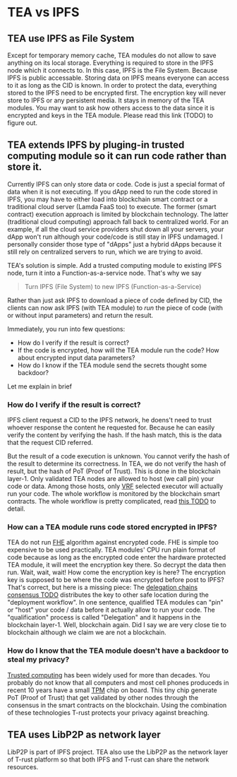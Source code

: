 # TEA vs IPFS
## TEA use IPFS as File System
Except for temporary memory cache, TEA modules do not allow to save anything on its local storage. Everything is required to store in the IPFS node which it connects to.
In this case, IPFS is the File System. Because IPFS is public accessable. Storing data on IPFS means everyone can access to it as long as the CID is known. In order to protect the data, everything stored to the IPFS need to be encrypted first. The encryption key will never store to IPFS or any persistent media. It stays in memory of the TEA modules. You may want to ask how others access to the data since it is encrypted and keys in the TEA module. Please read this link (TODO) to figure out.

## TEA extends IPFS by pluging-in trusted computing module so it can run code rather than store it.
Currently IPFS can only store data or code. Code is just a special format of data when it is not executing. If you dApp need to run the code stored in IPFS, you may have to either load into blockchain smart contract or a traditional cloud server (Lamda FaaS too) to execute. The former (smart contract) execution approach is limited by blockchain technology. The latter (traditional cloud computing) approach fall back to centralized world. For an example, if all the cloud service providers shut down all your servers, your dApp won't run although your code/code is still stay in IPFS undamaged. I personally consider those type of "dApps" just a hybrid dApps because it still rely on centralized servers to run, which we are trying to avoid.

TEA's solution is simple. Add a trusted computing module to existing IPFS node, turn it into a Function-as-a-service node. That's why we say
> Turn IPFS (File System) to new IPFS (Function-as-a-Service)

Rather than just ask IPFS to download a piece of code defined by CID, the clients can now ask IPFS (with TEA module) to *run* the piece of code (with or without input parameters) and return the result.

Immediately, you run into few questions:
- How do I verify if the result is correct?
- If the code is encrypted, how will the TEA module run the code? How about encrypted input data parameters?
- How do I know if the TEA module send the secrets thought some backdoor?

Let me explain in brief
### How do I verify if the result is correct?
IPFS client request a CID to the IPFS network, he doens't need to trust whoever response the content he requested for. Because he can easily verify the content by verifying the hash. If the hash match, this is the data that the request CID referred.

But the result of a code execution is unknown. You cannot verify the hash of the result to determine its correctness. In TEA, we do not verify the hash of result, but the hash of PoT (Proof of Trust). This is done in the blockchain layer-1. Only validated TEA nodes are allowed to host (we call pin) your code or data. Among those hosts, only [VRF](https://en.wikipedia.org/wiki/Verifiable_random_function) selected executor will actually run your code. The whole workflow is monitored by the blockchain smart contracts. The whole workflow is pretty complicated, read [this TODO]() to detail.    

### How can a TEA module runs code stored encrypted in IPFS?
TEA do not run [FHE](https://en.wikipedia.org/wiki/Homomorphic_encryption) algorithm against encrypted code. FHE is simple too expensive to be used practically. TEA modules' CPU run plain format of code because as long as the encrypted code enter the hardware protected TEA module, it will meet the encryption key there. So decrypt the data then run. Wait, wait, wait! How come the encryption key is here? The encryption key is supposed to be where the code was encrypted before post to IPFS? That's correct, but here is a missing piece: The [delegation chains consensus TODO]() distributes the key to other safe location during the "deployment workflow". In one sentence, qualified TEA modules can "pin" or "host" your code / data before it actually allow to run your code. The "qualification" process is called "Delegation" and it happens in the blockchain layer-1. Well, blockchain again. Did I say we are very close tie to blockchain although we claim we are not a blockchain.

### How do I know that the TEA module doesn't have a backdoor to steal my privacy?

[Trusted computing](https://en.wikipedia.org/wiki/Trusted_Computing) has been widely used for more than decades. You probably do not know that all computers and most cell phones produceds in recent 10 years have a small [TPM](https://en.wikipedia.org/wiki/Trusted_Platform_Module) chip on board. This tiny chip generate PoT (Proof of Trust) that get validated by other nodes through the consensus in the smart contracts on the blockchain. Using the combination of these technologies T-rust protects your privacy against breaching. 

## TEA uses LibP2P as network layer

LibP2P is part of IPFS project. TEA also use the LibP2P as the network layer of T-rust platform so that both IPFS and T-rust can share the network resources.
